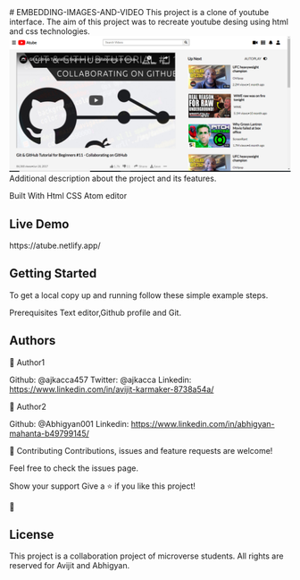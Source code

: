 </h1># EMBEDDING-IMAGES-AND-VIDEO</h1>
This project is a clone of youtube interface. The aim of this project was to recreate youtube desing using html and css technologies.

<img src="icons/project1.PNG" alt="projectimg">

</h1>Additional description about the project and its features.</h1>

Built With
Html
CSS
Atom editor

<h2>Live Demo</h2>
https://atube.netlify.app/


<h2>Getting Started</h2>
To get a local copy up and running follow these simple example steps.

Prerequisites
Text editor,Github profile and Git.

<h2>Authors</h2>

👤 Author1

Github: @ajkacca457
Twitter: @ajkacca
Linkedin: https://www.linkedin.com/in/avijit-karmaker-8738a54a/

👤 Author2

Github: @Abhigyan001
Linkedin: https://www.linkedin.com/in/abhigyan-mahanta-b49799145/


🤝 Contributing
Contributions, issues and feature requests are welcome!

Feel free to check the issues page.

Show your support
Give a ⭐️ if you like this project!

📝 <h2>License</h2>
This project is a collaboration project of microverse students. All rights are reserved for Avijit and Abhigyan.
